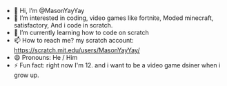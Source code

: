 - 👋 Hi, I’m @MasonYayYay
- 👀 I’m interested in coding, video games like fortnite, Moded minecraft, satisfactory, And i code in scratch.
- 🌱 I’m currently learning how to code on scratch
- 📫 How to reach me? my scratch account: https://scratch.mit.edu/users/MasonYayYay/
- 😄 Pronouns: He / Him
- ⚡ Fun fact: right now I'm 12. and i want to be a video game dsiner when i grow up.

<!---
MasonYayYay/MasonYayYay is a ✨ special ✨ repository because its `README.md` (this file) appears on your GitHub profile.
You can click the Preview link to take a look at your changes.
--->
